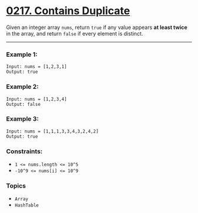 # [0217. Contains Duplicate](https://leetcode.com/problems/contains-duplicate/?envType=study-plan&id=data-structure-i "The LeetCode link")

Given an integer array `nums`, return `true` if any value appears **at least twice** in the array, and return `false` if every element is distinct.

---

### Example 1:
```
Input: nums = [1,2,3,1]
Output: true
```

### Example 2:
```
Input: nums = [1,2,3,4]
Output: false
```

### Example 3:
```
Input: nums = [1,1,1,3,3,4,3,2,4,2]
Output: true
```

### Constraints:

* `1 <= nums.length <= 10^5`
* `-10^9 <= nums[i] <= 10^9`

### Topics

* `Array`
* `HashTable` 